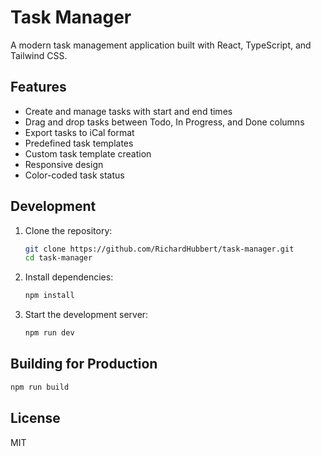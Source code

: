 # Task Manager

A modern task management application built with React, TypeScript, and Tailwind CSS.

## Features

- Create and manage tasks with start and end times
- Drag and drop tasks between Todo, In Progress, and Done columns
- Export tasks to iCal format
- Predefined task templates
- Custom task template creation
- Responsive design
- Color-coded task status

## Development

1. Clone the repository:
   ```bash
   git clone https://github.com/RichardHubbert/task-manager.git
   cd task-manager
   ```

2. Install dependencies:
   ```bash
   npm install
   ```

3. Start the development server:
   ```bash
   npm run dev
   ```

## Building for Production

```bash
npm run build
```

## License

MIT
